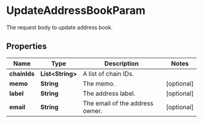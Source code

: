 

# UpdateAddressBookParam

The request body to update address book.

## Properties

| Name | Type | Description | Notes |
|------------ | ------------- | ------------- | -------------|
|**chainIds** | **List&lt;String&gt;** | A list of chain IDs. |  |
|**memo** | **String** | The memo. |  [optional] |
|**label** | **String** | The address label. |  [optional] |
|**email** | **String** | The email of the address owner. |  [optional] |



